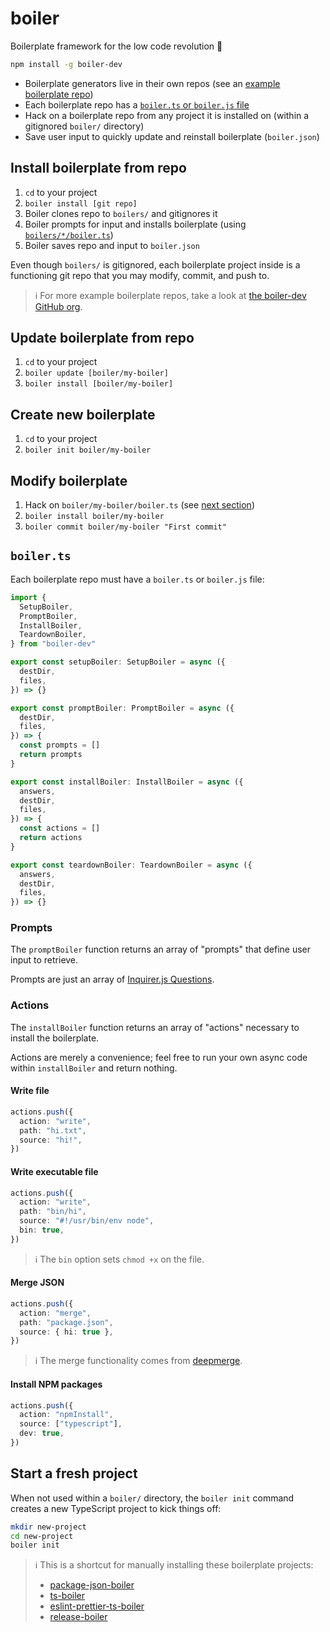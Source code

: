 # boiler

Boilerplate framework for the low code revolution 🥘

```bash
npm install -g boiler-dev
```

- Boilerplate generators live in their own repos (see an [example boilerplate repo](https://github.com/boiler-dev/package-json-boiler))
- Each boilerplate repo has a [`boiler.ts` or `boiler.js` file](#boilerts)
- Hack on a boilerplate repo from any project it is installed on (within a gitignored `boiler/` directory)
- Save user input to quickly update and reinstall boilerplate (`boiler.json`)

## Install boilerplate from repo

1. `cd` to your project
2. `boiler install [git repo]`
3. Boiler clones repo to `boilers/` and gitignores it
4. Boiler prompts for input and installs boilerplate (using [`boilers/*/boiler.ts`](#boilerts))
5. Boiler saves repo and input to `boiler.json`

Even though `boilers/` is gitignored, each boilerplate project inside is a functioning git repo that you may modify, commit, and push to.

> ℹ️ For more example boilerplate repos, take a look at [the boiler-dev GitHub org](https://github.com/boiler-dev).

## Update boilerplate from repo

1. `cd` to your project
2. `boiler update [boiler/my-boiler]`
3. `boiler install [boiler/my-boiler]`

## Create new boilerplate

1. `cd` to your project
2. `boiler init boiler/my-boiler`

## Modify boilerplate

1. Hack on `boiler/my-boiler/boiler.ts` (see [next section](#boilerts))
2. `boiler install boiler/my-boiler`
3. `boiler commit boiler/my-boiler "First commit"`

## `boiler.ts`

Each boilerplate repo must have a `boiler.ts` or `boiler.js` file:

```ts
import {
  SetupBoiler,
  PromptBoiler,
  InstallBoiler,
  TeardownBoiler,
} from "boiler-dev"

export const setupBoiler: SetupBoiler = async ({
  destDir,
  files,
}) => {}

export const promptBoiler: PromptBoiler = async ({
  destDir,
  files,
}) => {
  const prompts = []
  return prompts
}

export const installBoiler: InstallBoiler = async ({
  answers,
  destDir,
  files,
}) => {
  const actions = []
  return actions
}

export const teardownBoiler: TeardownBoiler = async ({
  answers,
  destDir,
  files,
}) => {}
```

### Prompts

The `promptBoiler` function returns an array of "prompts" that define user input to retrieve.

Prompts are just an array of [Inquirer.js Questions](https://github.com/SBoudrias/Inquirer.js/#objects).

### Actions

The `installBoiler` function returns an array of "actions" necessary to install the boilerplate.

Actions are merely a convenience; feel free to run your own async code within `installBoiler` and return nothing.

#### Write file

```ts
actions.push({
  action: "write",
  path: "hi.txt",
  source: "hi!",
})
```

#### Write executable file

```ts
actions.push({
  action: "write",
  path: "bin/hi",
  source: "#!/usr/bin/env node",
  bin: true,
})
```

> ℹ️ The `bin` option sets `chmod +x` on the file.

#### Merge JSON

```ts
actions.push({
  action: "merge",
  path: "package.json",
  source: { hi: true },
})
```

> ℹ️ The merge functionality comes from [deepmerge](https://github.com/TehShrike/deepmerge).

#### Install NPM packages

```ts
actions.push({
  action: "npmInstall",
  source: ["typescript"],
  dev: true,
})
```

## Start a fresh project

When not used within a `boiler/` directory, the `boiler init` command creates a new TypeScript project to kick things off:

```bash
mkdir new-project
cd new-project
boiler init
```

> ℹ️ This is a shortcut for manually installing these boilerplate projects:
>
> - [package-json-boiler](https://github.com/boiler-dev/package-json-boiler)
> - [ts-boiler](https://github.com/boiler-dev/ts-boiler)
> - [eslint-prettier-ts-boiler](https://github.com/boiler-dev/eslint-prettier-ts-boiler)
> - [release-boiler](https://github.com/boiler-dev/release-boiler)
